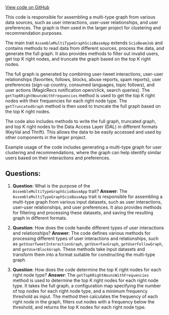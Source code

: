 [View code on GitHub](https://github.com/misbahsy/the-algorithm/src/scala/com/twitter/simclusters_v2/scio/multi_type_graph/assemble_multi_type_graph/AssembleMultiTypeGraphScioBaseApp.scala)

This code is responsible for assembling a multi-type graph from various data sources, such as user interactions, user-user relationships, and user preferences. The graph is then used in the larger project for clustering and recommendation purposes.

The main trait `AssembleMultiTypeGraphScioBaseApp` extends `ScioBeamJob` and contains methods to read data from different sources, process the data, and generate the full graph. It also provides methods to filter out invalid users, get top K right nodes, and truncate the graph based on the top K right nodes.

The full graph is generated by combining user-tweet interactions, user-user relationships (favorites, follows, blocks, abuse reports, spam reports), user preferences (sign-up country, consumed languages, topic follows), and user actions (MagicRecs notification open/click, search queries). The `getTopKRightNounsWithFrequencies` method is used to get the top K right nodes with their frequencies for each right node type. The `getTruncatedGraph` method is then used to truncate the full graph based on the top K right nodes.

The code also includes methods to write the full graph, truncated graph, and top K right nodes to the Data Access Layer (DAL) in different formats (KeyVal and Thrift). This allows the data to be easily accessed and used by other components in the larger project.

Example usage of the code includes generating a multi-type graph for user clustering and recommendations, where the graph can help identify similar users based on their interactions and preferences.
## Questions: 
 1. **Question**: What is the purpose of the `AssembleMultiTypeGraphScioBaseApp` trait?
   **Answer**: The `AssembleMultiTypeGraphScioBaseApp` trait is responsible for assembling a multi-type graph from various input datasets, such as user interactions, user-user relationships, and user preferences. It also provides methods for filtering and processing these datasets, and saving the resulting graph in different formats.

2. **Question**: How does the code handle different types of user interactions and relationships?
   **Answer**: The code defines various methods for processing different types of user interactions and relationships, such as `getUserTweetInteractionGraph`, `getUserFavGraph`, `getUserFollowGraph`, and `getUserBlockGraph`. These methods take input datasets and transform them into a format suitable for constructing the multi-type graph.

3. **Question**: How does the code determine the top K right nodes for each right node type?
   **Answer**: The `getTopKRightNounsWithFrequencies` method is used to determine the top K right nodes for each right node type. It takes the full graph, a configuration map specifying the number of top nodes for each right node type, and a minimum frequency threshold as input. The method then calculates the frequency of each right node in the graph, filters out nodes with a frequency below the threshold, and returns the top K nodes for each right node type.